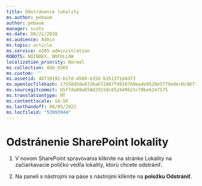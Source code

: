 ```yaml
---
title: Odstránenie lokality
ms.author: pebaum
author: pebaum
manager: scotv
ms.date: 04/21/2020
ms.audience: Admin
ms.topic: article
ms.service: o365-administration
ROBOTS: NOINDEX, NOFOLLOW
localization_priority: Normal
ms.collection: Adm_O365
ms.custom: ''
ms.assetid: 48710191-b17d-4560-b356-b351371d4d73
ms.openlocfilehash: 17558d5de8726a672887fd810760eade9528e5779edec0c98735df17d1e5ccc3
ms.sourcegitcommit: b5f7da89a650d2915dc652449623c78be6247175
ms.translationtype: MT
ms.contentlocale: sk-SK
ms.lasthandoff: 08/05/2021
ms.locfileid: "53993944"
---
```

# <a name="delete-a-sharepoint-site"></a>Odstránenie SharePoint lokality

1. V novom SharePoint spravovania kliknite na stránke Lokality na začiarkavacie políčko vedľa lokality, ktorú chcete odstrániť.
    
2. Na paneli s nástrojmi na páse s nástrojmi kliknite na **položku Odstrániť**.
    

